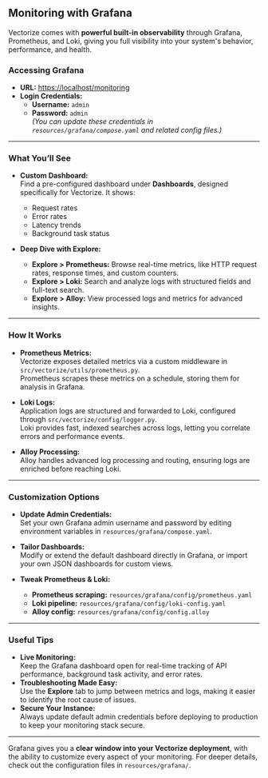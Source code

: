 
## Monitoring with Grafana

Vectorize comes with **powerful built-in observability** through Grafana, Prometheus, and Loki, giving you full visibility into your system's behavior, performance, and health.


### Accessing Grafana

- **URL:** [https://localhost/monitoring](https://localhost/monitoring)
- **Login Credentials:**
  - **Username:** `admin`
  - **Password:** `admin`  
    _(You can update these credentials in `resources/grafana/compose.yaml` and related config files.)_

---


### What You’ll See

- **Custom Dashboard:**  
  Find a pre-configured dashboard under **Dashboards**, designed specifically for Vectorize. It shows:

  - Request rates
  - Error rates
  - Latency trends
  - Background task status

- **Deep Dive with Explore:**
  - **Explore > Prometheus:** Browse real-time metrics, like HTTP request rates, response times, and custom counters.
  - **Explore > Loki:** Search and analyze logs with structured fields and full-text search.
  - **Explore > Alloy:** View processed logs and metrics for advanced insights.

---


### How It Works

- **Prometheus Metrics:**  
  Vectorize exposes detailed metrics via a custom middleware in `src/vectorize/utils/prometheus.py`.  
  Prometheus scrapes these metrics on a schedule, storing them for analysis in Grafana.

- **Loki Logs:**  
  Application logs are structured and forwarded to Loki, configured through `src/vectorize/config/logger.py`.  
  Loki provides fast, indexed searches across logs, letting you correlate errors and performance events.

- **Alloy Processing:**  
  Alloy handles advanced log processing and routing, ensuring logs are enriched before reaching Loki.

---


### Customization Options

- **Update Admin Credentials:**  
  Set your own Grafana admin username and password by editing environment variables in `resources/grafana/compose.yaml`.

- **Tailor Dashboards:**  
  Modify or extend the default dashboard directly in Grafana, or import your own JSON dashboards for custom views.

- **Tweak Prometheus & Loki:**
  - **Prometheus scraping:** `resources/grafana/config/prometheus.yaml`
  - **Loki pipeline:** `resources/grafana/config/loki-config.yaml`
  - **Alloy config:** `resources/grafana/config/config.alloy`

---


### Useful Tips

- **Live Monitoring:**  
  Keep the Grafana dashboard open for real-time tracking of API performance, background task activity, and error rates.
- **Troubleshooting Made Easy:**  
  Use the **Explore** tab to jump between metrics and logs, making it easier to identify the root cause of issues.
- **Secure Your Instance:**  
  Always update default admin credentials before deploying to production to keep your monitoring stack secure.

---

Grafana gives you a **clear window into your Vectorize deployment**, with the ability to customize every aspect of your monitoring. For deeper details, check out the configuration files in `resources/grafana/`.
